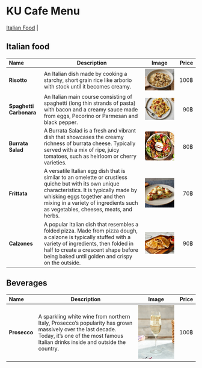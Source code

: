 # KU Cafe Menu
[Italian Food](#italian-food) |

## Italian food

| Name                    | Description                                                                                                                                                                                                                                                        | Image                                        |  Price |
|:------------------------|--------------------------------------------------------------------------------------------------------------------------------------------------------------------------------------------------------------------------------------------------------------------|----------------------------------------------|-------:|
| **Risotto**             | An Italian dish made by cooking a starchy, short grain rice like arborio with stock until it becomes creamy.                                                                                                                                                       | <img src="images/risotto.jpg" width="400">   |   100฿ |
| **Spaghetti Carbonara** | An Italian main course consisting of spaghetti (long thin strands of pasta) with bacon and a creamy sauce made from eggs, Pecorino or Parmesan and black pepper.                                                                                                   | <img src="images/carbonara.jpg" width="400"> |    90฿ |
| **Burrata Salad**       | A Burrata Salad is a fresh and vibrant dish that showcases the creamy richness of burrata cheese. Typically served with a mix of ripe, juicy tomatoes, such as heirloom or cherry varieties.                                                                       | <img src="images/burrata.jpg" width="400">   |    80฿ |
| **Frittata**            | A versatile Italian egg dish that is similar to an omelette or crustless quiche but with its own unique characteristics. It is typically made by whisking eggs together and then mixing in a variety of ingredients such as vegetables, cheeses, meats, and herbs. | <img src="images/frittata.jpg" width="400">  |    70฿ |
| **Calzones**            | A popular Italian dish that resembles a folded pizza. Made from pizza dough, a calzone is typically stuffed with a variety of ingredients, then folded in half to create a crescent shape before being baked until golden and crispy on the outside.               | <img src="images/calzones.jpg" width="400">  |    90฿ |

## Beverages
| Name                    | Description                                                                                                                                                                                      | Image                                       | Price |
|:------------------------|--------------------------------------------------------------------------------------------------------------------------------------------------------------------------------------------------|---------------------------------------------|------:|
| **Prosecco**             | A sparkling white wine from northern Italy, Prosecco’s popularity has grown massively over the last decade. Today, it’s one of the most famous Italian drinks inside and outside the country.    | <img src="images/prosecco.jpg" width="400"> |   100฿ |
